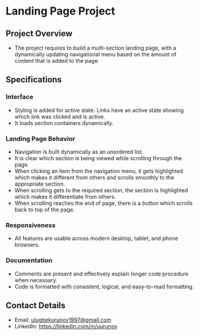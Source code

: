 # Landing Page Project

## Project Overview
- The project requires to build a multi-section landing page, with a dynamically updating navigational menu based on the amount of content that is added to the page.

## Specifications

### Interface
- Styling is added for active state. Links have an active state showing which link was clicked and is active.
- It loads section containers dynamically.

### Landing Page Behavior
- Navigation is built dynamically as an unordered list.
- It is clear which section is being viewed while scrolling through the page.
- When clicking an item from the navigation menu, it gets highlighted which makes it different from others and scrolls smoothly to the appropriate section.
- When scrolling gets to the required section, the section is highlighted which makes it differentiate from others.
- When scrolling reaches the end of page, there is a button which scrolls back to top of the page.

### Responsiveness
- All features are usable across modern desktop, tablet, and phone browsers.

### Documentation 
- Comments are present and effectively explain longer code procedure when necessary.
- Code is formatted with consistent, logical, and easy-to-read formatting.

## Contact Details
- Email: ulugbekurunov1997@gmail.com
- LinkedIn: https://linkedin.com/in/uurunov
